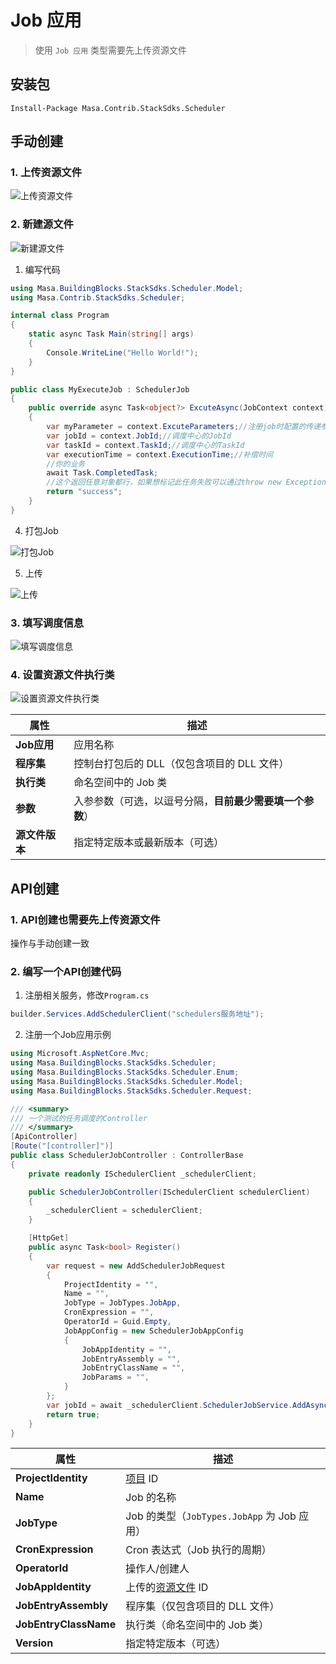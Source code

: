 # Job 应用

> 使用 `Job 应用` 类型需要先上传资源文件

## 安装包

```powershelll
Install-Package Masa.Contrib.StackSdks.Scheduler
```

## 手动创建

### 1. 上传资源文件

   ![上传资源文件](http://cdn.masastack.com/stack/doc/scheduler/rc1/resourceFiles.png)

### 2. 新建源文件

   ![新建源文件](http://cdn.masastack.com/stack/doc/scheduler/rc1/resourceFiles_insert.png)

   1. 编写代码

   ```csharp
   using Masa.BuildingBlocks.StackSdks.Scheduler.Model;
   using Masa.Contrib.StackSdks.Scheduler;

   internal class Program
   {
       static async Task Main(string[] args)
       {
           Console.WriteLine("Hello World!");
       }
   }

   public class MyExecuteJob : SchedulerJob
   {
       public override async Task<object?> ExcuteAsync(JobContext context)
       {
           var myParameter = context.ExcuteParameters;//注册job时配置的传递参数
           var jobId = context.JobId;//调度中心的JobId
           var taskId = context.TaskId;//调度中心的TaskId
           var executionTime = context.ExecutionTime;//补偿时间
           //你的业务
           await Task.CompletedTask;
           //这个返回任意对象都行，如果想标记此任务失败可以通过throw new Exception();
           return "success";
       }
   }
   ```

   4. 打包Job

   ![打包Job](http://cdn.masastack.com/stack/doc/scheduler/rc1/resourceFiles_release.png)

   5. 上传

   ![上传](http://cdn.masastack.com/stack/doc/scheduler/rc1/resourceFiles_upload.png)

### 3. 填写调度信息

   ![填写调度信息](http://cdn.masastack.com/stack/doc/scheduler/rc1/resourceFiles_insert_detail.png)

### 4. 设置资源文件执行类

![设置资源文件执行类](http://cdn.masastack.com/stack/doc/scheduler/rc1/resourceFiles_insert_detail_2.png)

|**属性**     | **描述**                                                   |
|-------------|------------------------------------------------------------|
|**Job应用**  | 应用名称                                                    |
|**程序集**   | 控制台打包后的 DLL（仅包含项目的 DLL 文件）                  |
|**执行类**   | 命名空间中的 Job 类                                         |
|**参数**     | 入参参数（可选，以逗号分隔，**目前最少需要填一个参数**）    |
|**源文件版本** | 指定特定版本或最新版本（可选）                              |

## API创建

### 1. API创建也需要先上传资源文件

操作与手动创建一致

### 2. 编写一个API创建代码

   1. 注册相关服务，修改`Program.cs`

   ```csharp
   builder.Services.AddSchedulerClient("schedulers服务地址");
   ```

   2. 注册一个Job应用示例

   ```csharp
   using Microsoft.AspNetCore.Mvc;
   using Masa.BuildingBlocks.StackSdks.Scheduler;
   using Masa.BuildingBlocks.StackSdks.Scheduler.Enum;
   using Masa.BuildingBlocks.StackSdks.Scheduler.Model;
   using Masa.BuildingBlocks.StackSdks.Scheduler.Request;
   
   /// <summary>
   /// 一个测试的任务调度的Controller
   /// </summary>
   [ApiController]
   [Route("[controller]")]
   public class SchedulerJobController : ControllerBase
   {
       private readonly ISchedulerClient _schedulerClient;
   
       public SchedulerJobController(ISchedulerClient schedulerClient)
       {
           _schedulerClient = schedulerClient;
       }
   
       [HttpGet]
       public async Task<bool> Register()
       {
           var request = new AddSchedulerJobRequest
           {
               ProjectIdentity = "",
               Name = "",
               JobType = JobTypes.JobApp,
               CronExpression = "",
               OperatorId = Guid.Empty,
               JobAppConfig = new SchedulerJobAppConfig
               {
                   JobAppIdentity = "",
                   JobEntryAssembly = "",
                   JobEntryClassName = "",
                   JobParams = "",
               }
           };
           var jobId = await _schedulerClient.SchedulerJobService.AddAsync(request);
           return true;
       }
   } 
   ```
   
   | **属性**             | **描述**                               |
   |----------------------|--------------------------------------|
   | **ProjectIdentity**      | [项目](stack/pm/introduce) ID                      |
   | **Name**                 | Job 的名称                            |
   | **JobType**              | Job 的类型（`JobTypes.JobApp` 为 Job 应用） |
   | **CronExpression**       | Cron 表达式（Job 执行的周期）          |
   | **OperatorId**           | 操作人/创建人                         |
   | **JobAppIdentity**       | 上传的[资源文件](#1.上传资源文件) ID                      |
   | **JobEntryAssembly**     | 程序集（仅包含项目的 DLL 文件）        |
   | **JobEntryClassName**    | 执行类（命名空间中的 Job 类）          |
   | **Version**              | 指定特定版本（可选）                   |